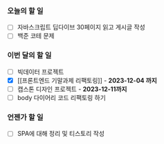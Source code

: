 ### 오늘의 할 일

- [ ] 자바스크립트 딥다이브 30페이지 읽고 게시글 작성
- [ ] 백준 코테 문제
### 이번 달의 할 일

- [ ] 빅데이터 프로젝트
- [x] [[프론트엔드 기말과제 리팩토링]] - **2023-12-04 까지**
- [ ] 캡스톤 디자인 프로젝트 - **2023-12-11까지**
- [ ] body 다이어리 코드 리팩토링 하기 

### 언젠가 할 일

- [ ] SPA에 대해 정리 및 티스토리 작성
